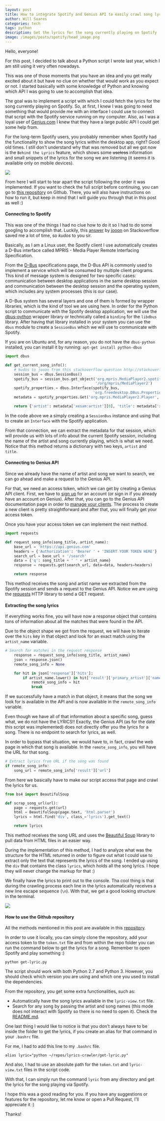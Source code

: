 ```yaml
---
layout: post
title: How to integrate Spotify and Genius API to easily crawl song lyrics with Python
author: Will Soares
categories: tech
tags: python
description: Get the lyrics for the song currently playing on Spotify
image: /images/posts/spotify/head_image.png
---
```


Hello, everyone!

For this post, I decided to talk about a Python script I wrote last year, which I am still using it very often nowadays.

This was one of those moments that you have an idea and you get really excited about it but have no clue on whether that would work as you expect or not. I started basically with some knowledge of Python and knowing which API I was going to use to accomplish that idea.

The goal was to implement a script with which I could fetch the lyrics for the song currently playing on Spotify. So, at first, I knew I was going to need something that would provide me with an interface I could use to connect that script with the Spotify service running on my computer. Also, as I was a loyal user of [Genius.com](https://genius.com) I knew that they have a large public API I could get some help from.

For the long-term Spotify users, you probably remember when Spotify had the functionality to show the song lyrics within the desktop app, right? Good old times. I still don't understand why that was removed but all we got now is the `Behind the Lyrics` feature, which shows some ~~useless~~ information and small snippets of the lyrics for the song we are listening (it seems it is available only on mobile devices).

<div class="center-align">
  <img class="responsive-img" src="/images/posts/spotify/behind_the_lyrics.png">
</div>

From here I will start to tear apart the script following the order it was implemented. If you want to check the full script before continuing, you can go to [this repository](https://github.com/willamesoares/lyrics-crawler) on Github. There, you will also have instructions on how to run it, but keep in mind that I will guide you through that in this post as well :)

#### Connecting to Spotify

This was one of the things I had no clue how to do it so I had to do some googling to accomplish that. Luckily, this [answer](https://stackoverflow.com/questions/33883360/get-spotify-currently-playing-track/33923095#33923095) by [jooon](https://stackoverflow.com/users/1014870/jooon) on Stackoverflow saved me a lot of time, so _kudos_ to you sir.

Basically, as I am a Linux user, the Spotify client I use automatically creates a D-Bus interface called MPRIS - Media Player Remote Interfacing Specification.

From the [D-Bus](https://dbus.freedesktop.org/doc/dbus-tutorial.html#whatis) specifications page, the D-Bus API is commonly used to implement a service which will be consumed by multiple client programs. This kind of message system is designed for two specific cases: communication between desktop applications in the same desktop session and communication between the desktop session and the operating system, which includes any system processes (this is our case).

A D-Bus system has several layers and one of them is formed by wrapper libraries, which is the kind of tool we are using here. In order for the Python script to communicate with the Spotify desktop application, we will use the [dbus-python](https://pypi.python.org/pypi/dbus-python/1.2.4) wrapper library or technically called a `binding` for the `libdbus` library. After having that library installed in your system you can use the `dbus` module to create a `SessionBus` which we will use to communicate with Spotify.

If you are on Ubuntu and, for any reason, you do not have the `dbus-python` installed, you can install it by running: `apt-get install python-dbus`  


```python
import dbus

def get_current_song_info():
    # kudos to jooon from this stackoverflow question http://stackoverflow.com/a/33923095
    session_bus = dbus.SessionBus()
    spotify_bus = session_bus.get_object('org.mpris.MediaPlayer2.spotify',
                                         '/org/mpris/MediaPlayer2')
    spotify_properties = dbus.Interface(spotify_bus,
                                        'org.freedesktop.DBus.Properties')
    metadata = spotify_properties.Get('org.mpris.MediaPlayer2.Player', 'Metadata')

    return {'artist': metadata['xesam:artist'][0], 'title': metadata['xesam:title']}
```

In the code above we a simply creating a `SessionBus` instance and using that to create an `Interface` with the Spotify application.

From that connection, we can extract the metadata for that session, which will provide us with lots of info about the current Spotify session, including the name of the artist and song currently playing, which is what we need. Notice that this method returns a dictionary with two keys, `artist` and `title`.

#### Connecting to Genius API

Since we already have the name of artist and song we want to search, we can go ahead and make a request to the Genius API.

For that, we need an access token, which we can get by creating a Genius API client. First, we have to [sign up](https://genius.com/signup_or_login) for an account (or sign in if you already have an account on Genius). After that, you can go to the Genius API documentation page in order to [manage your clients](https://genius.com/api-clients). The process to create a new client is pretty straightforward and after that, you will finally get your access token.

Once you have your access token we can implement the next method.

```python
import requests

def request_song_info(song_title, artist_name):
    base_url = 'https://api.genius.com'
    headers = {'Authorization': 'Bearer ' + 'INSERT YOUR TOKEN HERE'}
    search_url = base_url + '/search'
    data = {'q': song_title + ' ' + artist_name}
    response = requests.get(search_url, data=data, headers=headers)

    return response

```

This method receives the song and artist name we extracted from the Spotify session and sends a request to the Genius API. Notice we are using the [requests](http://docs.python-requests.org/en/master/) HTTP library to send a GET request.  


#### Extracting the song lyrics

If everything works fine, you will have now a response object that contains tons of information about all the matches that were found in the API.

Due to the object shape we got from the request, we will have to iterate over the `hits` key in that object and look for an exact match using the `artist_name` variable.

```python
# Search for matches in the request response
    response = request_song_info(song_title, artist_name)
    json = response.json()
    remote_song_info = None

    for hit in json['response']['hits']:
        if artist_name.lower() in hit['result']['primary_artist']['name'].lower():
            remote_song_info = hit
            break
```

If we successfully have a match in that object, it means that the song we look for is available in the API and is now available in the `remote_song_info` variable.

Even though we have all of that information about a specific song, guess what, we do not have the LYRICS!! Exactly, the Genius API (as for the date this script was implemented) does not directly offer you the lyrics for a song. There is no endpoint to search for lyrics, as well.

In order to bypass that situation, we would have to, in fact, crawl the web page in which that song is available. In the `remote_song_info`, you will have the URL for that song.

```python
# Extract lyrics from URL if the song was found
if remote_song_info:
    song_url = remote_song_info['result']['url']
```

From here we basically have to make our script access that page and crawl the lyrics for us.

```python
from bs4 import BeautifulSoup

def scrap_song_url(url):
    page = requests.get(url)
    html = BeautifulSoup(page.text, 'html.parser')
    lyrics = html.find('div', class_='lyrics').get_text()

    return lyrics
```

This method receives the song URL and uses the [Beautiful Soup](https://www.crummy.com/software/BeautifulSoup/bs4/doc/) library to pull data from HTML files in an easier way.

During the implementation of this method, I had to analyze what was the structure for the HTML returned in order to figure out what I could use to extract only the text that represents the lyrics of the song. I ended up using the `div` that contains the class `lyrics`, which holds all the song lyrics. I hope they will never change the markup for that :)

We finally have the lyrics to print out to the console. Tha cool thing is that during the crawling process each line in the lyrics automatically receives a new line escape sequence (`\n`). With that, we get a good looking structure in the terminal.

<div class="center-align">
  <img class="responsive-img" src="/images/posts/spotify/lyric_example.png">
</div>

#### How to use the Github repository

All the methods mentioned in this post are available in this [repository](https://github.com/willamesoares/lyrics-crawler).

In order to use it locally, you can simply clone the repository, add your access token to the `token.txt` file and from within the repo folder you can run the command below to get the lyrics for a song. Remember to open Spotify and play something :)

```shell
python get-lyric.py
```

The script should work with both Python 2.7 and Python 3. However, you should check which version you are using and which one you used to install the dependencies.

From the repository, you get some extra functionalities, such as:

 - Automatically have the song lyrics available in the `lyric-view.txt` file.
 - Search for any song by passing the artist and song names (this mode does not interact with Spotify so there is no need to open it). Check the [README.md](https://github.com/willamesoares/lyrics-crawler/blob/master/README.md).

One last thing I would like to notice is that you don't always have to be inside the folder to get the lyrics, if you create an alias for that command in your `.bashrc` file.

For me, I had to add this line to my `.bashrc` file.

```shell
alias lyric="python ~/repos/lyrics-crawler/get-lyric.py"
```
And also, I had to use an absolute path for the `token.txt` and `lyric-view.txt` files in the script code.

With that, I can simply run the command `lyric` from any directory and get the lyrics for the song playing via Spotify.

I hope this was a good reading for you. If you have any suggestions or features for the repository, let me know or open a Pull Request, I'll appreciate it :)

Thanks!
